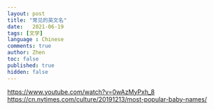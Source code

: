 ```yaml
---
layout: post
title: "常见的英文名"
date:   2021-06-19
tags: [文学]
language : Chinese
comments: true
author: Zhen
toc: false
published: true
hidden: false
---
```


https://www.youtube.com/watch?v=0wAzMyPxh_8
https://cn.nytimes.com/culture/20191213/most-popular-baby-names/
<!--stackedit_data:
eyJoaXN0b3J5IjpbMTI5MDg1MTc2NywtMTQ2ODI1NzYwN119
-->